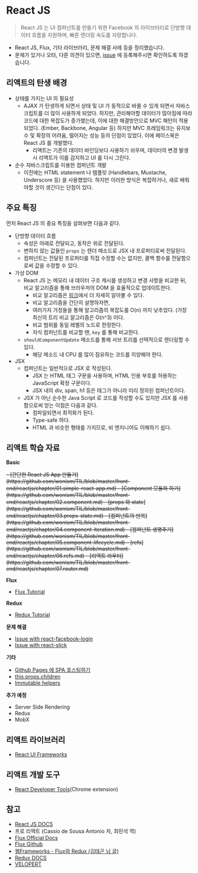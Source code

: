 # React JS
> React JS 는 UI 컴퍼넌트를 만들기 위한 Facebook 의 라이브러리로 단방향 데이터 흐름을 지원하며, 빠른 렌더링 속도를 자랑합니다.

- React JS, Flux, 기타 라이브러리, 문제 해결 사례 등을 정리했습니다.
- 문제가 있거나 오타, 다른 의견이 있으면, [issue](https://github.com/wonism/TIL/issues/new) 에 등록해주시면 확인하도록 하겠습니다.

## 리액트의 탄생 배경
- 상태를 가지는 UI 의 필요성
  - AJAX 가 탄생하게 되면서 상태 및 UI 가 동적으로 바뀔 수 있게 되면서 자바스크립트를 더 많이 사용하게 되었다. 하지만, 관리해야할 데이터가 많아짐에 따라 코드에 대한 복잡도가 증가했는데, 이에 대한 해결방안으로 MVC 패턴이 적용되었다. (Ember, Backbone, Angular 등) 하지만 MVC 프레임워크는 유지보수 및 확장의 어려움, 떨어지는 성능 등의 단점이 있었다. 이에 페이스북은 React JS 를 개발했다.
    - 리액트는 기존의 데이터 바인딩보다 사용하기 쉬우며, 데이터의 변경 발생 시 리액트가 이를 감지하고 UI 를 다시 그린다.
- 순수 자바스크립트를 이용한 컴퍼넌트 개발
  - 이전에는 HTML statement 나 템플릿 (Handlebars, Mustache, Underscore 등) 을 사용했었다. 하지만 이러한 방식은 복잡하거나, 새로 배워야할 것이 생긴다는 단점이 있다.

## 주요 특징
먼저 React JS 의 중요 특징을 살펴보면 다음과 같다.

- 단방향 데이터 흐름
  - 속성은 아래로 전달되고, 동작은 위로 전달된다.
  - 변하지 않는 값들인 `props` 는 렌더 메소드로 JSX 내 프로퍼티로써 전달된다.
  - 컴퍼넌트는 전달된 프로퍼티를 직접 수정할 수는 없지만, 콜백 함수를 전달함으로써 값을 수정할 수 있다.
- 가상 DOM
  - React JS 는 메모리 내 데이터 구조 캐시를 생성하고 변경 사항을 비교한 뒤, 비교 알고리즘을 통해 브라우저의 DOM 을 효율적으로 업데이트한다.
    - 비교 알고리즘은 [링크](https://facebook.github.io/react/docs/reconciliation.html#the-diffing-algorithm)에서 더 자세히 알아볼 수 있다.
    - 비교 알고리즘을 간단히 설명하자면,
    - 여러가지 가정들을 통해 알고리즘의 복잡도를 O(n) 까지 낮추었다. (가장 최신의 트리 비교 알고리즘은 O(n^3) 이다.
    - 비교 범위를 동일 레벨의 노드로 한정한다.
    - 자식 컴퍼넌트를 비교할 땐, `key` 를 통해 비교한다.
  - `shouldComponentUpdate` 메소드를 통해 서브 트리를 선택적으로 렌더링할 수 있다.
    - 해당 메소드 내 CPU 를 많이 점유하는 코드를 지양해야 한다.
- JSX
  - 컴퍼넌트는 일반적으로 JSX 로 작성된다.
    - JSX 는 HTML 태그 구문을 사용하며, HTML 인용 부호를 허용하는 JavaScript 확장 구문이다.
    - JSX 내의 div, span, h1 등은 태그가 아니라 미리 정의된 컴퍼넌트이다.
  - JSX 가 아닌 순수한 Java Script 로 코드를 작성할 수도 있지만 JSX 를 사용함으로써 얻는 이점은 다음과 같다.
    - 컴파일되면서 최적화가 된다.
    - Type-safe 하다.
    - HTML 과 비슷한 형태를 가지므로, 비 엔지니어도 이해하기 쉽다.

## 리액트 학습 자료
__Basic__

<s>
- [간단한 React JS App 만들기](https://github.com/wonism/TIL/blob/master/front-end/reactjs/chapter/01.simple-react-app.md)
- [Component 모듈화 하기](https://github.com/wonism/TIL/blob/master/front-end/reactjs/chapter/02.component.md)
- [props 와 state](https://github.com/wonism/TIL/blob/master/front-end/reactjs/chapter/03.props-state.md)
- [컴퍼넌트의 반복](https://github.com/wonism/TIL/blob/master/front-end/reactjs/chapter/04.component-iteration.md)
- [컴퍼넌트 생명주기](https://github.com/wonism/TIL/blob/master/front-end/reactjs/chapter/05.component-lifecycle.md)
- [refs](https://github.com/wonism/TIL/blob/master/front-end/reactjs/chapter/06.refs.md)
- [리액트 라우터](https://github.com/wonism/TIL/blob/master/front-end/reactjs/chapter/07.router.md)
</s>

__Flux__
- [Flux Tutorial](https://github.com/wonism/TIL/tree/master/front-end/reactjs/flux-tutorial)

__Redux__
- [Redux Tutorial](https://github.com/wonism/TIL/tree/master/front-end/reactjs/redux-tutorial)

__문제 해결__
- [Issue with react-facebook-login](https://github.com/wonism/TIL/blob/master/front-end/reactjs/etc/issue--facebook-login.md)
- [Issue with react-slick](https://github.com/wonism/TIL/blob/master/front-end/reactjs/etc/issue--react-slick.md)

__기타__
- [Github Pages 에 SPA 호스팅하기](http://github.com/wonism/wonism.github.io-react)
- [this.props.children](https://github.com/wonism/TIL/blob/master/front-end/reactjs/etc/children.md)
- [Immutable helpers](https://github.com/wonism/TIL/blob/master/front-end/reactjs/etc/immutable-helpers.md)

__추가 예정__
- Server Side Rendering
- Redux
- MobX

## 리액트 라이브러리
- [React UI Frameworks](https://github.com/wonism/TIL/blob/master/front-end/reactjs/libraries/react-ui-frameworks.md)

## 리액트 개발 도구
- [React Developer Tools](https://chrome.google.com/webstore/detail/react-developer-tools/fmkadmapgofadopljbjfkapdkoienihi)(Chrome extension)

## 참고
- [React JS DOCS](https://facebook.github.io/react/docs/getting-started.html)
- 프로 리액트 (Cassio de Sousa Antonio 저, 최민석 역)
- [Flux Official Docs](https://facebook.github.io/flux/docs/in-depth-overview.html)
- [Flux Github](https://github.com/facebook/flux)
- [웹Frameworks - Flux와 Redux (김태곤 님 글)](http://webframeworks.kr/tutorials/react/flux/)
- [Redux DOCS](http://redux.js.org/)
- [VELOPERT](https://velopert.com/)
